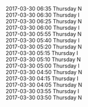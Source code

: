2017-03-30 06:35 Thursday  N  
2017-03-30 06:30 Thursday  I  
2017-03-30 06:25 Thursday  N  
2017-03-30 06:00 Thursday  I  
2017-03-30 05:55 Thursday  N  
2017-03-30 05:40 Thursday  I  
2017-03-30 05:20 Thursday  N  
2017-03-30 05:15 Thursday  I  
2017-03-30 05:10 Thursday  N  
2017-03-30 05:00 Thursday  I  
2017-03-30 04:50 Thursday  N  
2017-03-30 04:15 Thursday  I  
2017-03-30 04:05 Thursday  N  
2017-03-30 03:55 Thursday  I  
2017-03-30 03:50 Thursday  N  
